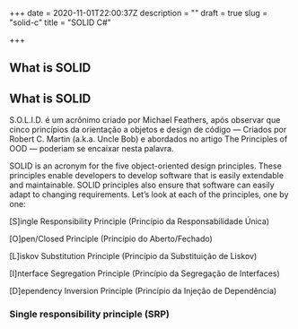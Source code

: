 +++
date = 2020-11-01T22:00:37Z
description = ""
draft = true
slug = "solid-c"
title = "SOLID C#"

+++


## What is SOLID

## What is SOLID

S.O.L.I.D. é um acrônimo criado por Michael Feathers, após observar que cinco princípios da orientação a objetos e design de código — Criados por Robert C. Martin (a.k.a. Uncle Bob) e abordados no artigo The Principles of OOD — poderiam se encaixar nesta palavra.

SOLID is an acronym for the five object-oriented design principles. These principles enable developers to develop software that is easily extendable and maintainable. SOLID principles also ensure that software can easily adapt to changing requirements. Let’s look at each of the principles, one by one:

[S]ingle Responsibility Principle (Princípio da Responsabilidade Única)

[O]pen/Closed Principle (Princípio do Aberto/Fechado)

[L]iskov Substitution Principle (Princípio da Substituição de Liskov)

[I]nterface Segregation Principle (Princípio da Segregação de Interfaces)

[D]ependency Inversion Principle (Princípio da Injeção de Dependência)

### Single responsibility principle (SRP)




